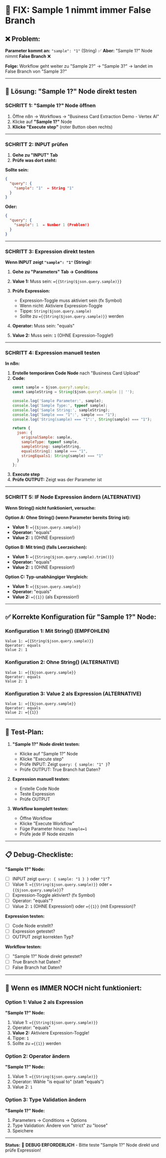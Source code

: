 # 🔧 FIX: Sample 1 nimmt immer False Branch

## ❌ Problem:
**Parameter kommt an:** `"sample": "1"` (String) ✅
**Aber:** "Sample 1?" Node nimmt **False Branch** ❌

**Folge:** Workflow geht weiter zu "Sample 2?" → "Sample 3?" → landet im False Branch von "Sample 3?"

---

## 🔧 Lösung: "Sample 1?" Node direkt testen

### SCHRITT 1: "Sample 1?" Node öffnen

1. Öffne n8n → Workflows → "Business Card Extraction Demo - Vertex AI"
2. Klicke auf **"Sample 1?"** Node
3. **Klicke "Execute step"** (roter Button oben rechts)

---

### SCHRITT 2: INPUT prüfen

1. **Gehe zu "INPUT" Tab**
2. **Prüfe was dort steht:**

**Sollte sein:**
```json
{
  "query": {
    "sample": "1"  ← String "1"
  }
}
```

**Oder:**
```json
{
  "query": {
    "sample": 1  ← Number 1 (Problem!)
  }
}
```

---

### SCHRITT 3: Expression direkt testen

**Wenn INPUT zeigt `"sample": "1"` (String):**

1. **Gehe zu "Parameters" Tab → Conditions**
2. **Value 1:** Muss sein: `={{String($json.query.sample)}}`
3. **Prüfe Expression:**
   - Expression-Toggle muss aktiviert sein (fx Symbol)
   - Wenn nicht: Aktiviere Expression-Toggle
   - Tippe: `String($json.query.sample)`
   - Sollte zu `={{String($json.query.sample)}}` werden

4. **Operator:** Muss sein: "equals"
5. **Value 2:** Muss sein: `1` (OHNE Expression-Toggle!)

---

### SCHRITT 4: Expression manuell testen

**In n8n:**

1. **Erstelle temporären Code Node** nach "Business Card Upload"
2. **Code:**
   ```javascript
   const sample = $json.query?.sample;
   const sampleString = String($json.query?.sample || '');
   
   console.log('Sample Parameter:', sample);
   console.log('Sample Type:', typeof sample);
   console.log('Sample String:', sampleString);
   console.log('Sample === "1":', sample === "1");
   console.log('String(sample) === "1":', String(sample) === "1");
   
   return {
     json: {
       originalSample: sample,
       sampleType: typeof sample,
       sampleString: sampleString,
       equalsString1: sample === "1",
       stringEquals1: String(sample) === "1"
     }
   };
   ```
3. **Execute step**
4. **Prüfe OUTPUT:** Zeigt was der Parameter ist

---

### SCHRITT 5: IF Node Expression ändern (ALTERNATIVE)

**Wenn String() nicht funktioniert, versuche:**

**Option A: Ohne String() (wenn Parameter bereits String ist):**
- **Value 1:** `={{$json.query.sample}}`
- **Operator:** "equals"
- **Value 2:** `1` (OHNE Expression!)

**Option B: Mit trim() (falls Leerzeichen):**
- **Value 1:** `={{String($json.query.sample).trim()}}`
- **Operator:** "equals"
- **Value 2:** `1` (OHNE Expression!)

**Option C: Typ-unabhängiger Vergleich:**
- **Value 1:** `={{$json.query.sample}}`
- **Operator:** "equals"
- **Value 2:** `={{1}}` (als Expression!)

---

## ✅ Korrekte Konfiguration für "Sample 1?" Node:

### Konfiguration 1: Mit String() (EMPFOHLEN)
```
Value 1: ={{String($json.query.sample)}}
Operator: equals
Value 2: 1
```

### Konfiguration 2: Ohne String() (ALTERNATIVE)
```
Value 1: ={{$json.query.sample}}
Operator: equals
Value 2: 1
```

### Konfiguration 3: Value 2 als Expression (ALTERNATIVE)
```
Value 1: ={{$json.query.sample}}
Operator: equals
Value 2: ={{1}}
```

---

## 🧪 Test-Plan:

1. **"Sample 1?" Node direkt testen:**
   - Klicke auf "Sample 1?" Node
   - Klicke "Execute step"
   - Prüfe INPUT: Zeigt `query: { sample: "1" }`?
   - Prüfe OUTPUT: True Branch hat Daten?

2. **Expression manuell testen:**
   - Erstelle Code Node
   - Teste Expression
   - Prüfe OUTPUT

3. **Workflow komplett testen:**
   - Öffne Workflow
   - Klicke "Execute Workflow"
   - Füge Parameter hinzu: `?sample=1`
   - Prüfe jede IF Node einzeln

---

## 📋 Debug-Checkliste:

**"Sample 1?" Node:**
- [ ] INPUT zeigt `query: { sample: "1 } }` oder `"1"`?
- [ ] Value 1: `={{String($json.query.sample)}}` oder `={{$json.query.sample}}`?
- [ ] Expression-Toggle aktiviert? (fx Symbol)
- [ ] Operator: "equals"?
- [ ] Value 2: `1` (OHNE Expression!) oder `={{1}}` (mit Expression)?

**Expression testen:**
- [ ] Code Node erstellt?
- [ ] Expression getestet?
- [ ] OUTPUT zeigt korrekten Typ?

**Workflow testen:**
- [ ] "Sample 1?" Node direkt getestet?
- [ ] True Branch hat Daten?
- [ ] False Branch hat Daten?

---

## 🔧 Wenn es IMMER NOCH nicht funktioniert:

### Option 1: Value 2 als Expression

**"Sample 1?" Node:**
1. Value 1: `={{String($json.query.sample)}}`
2. Operator: "equals"
3. **Value 2:** Aktiviere Expression-Toggle!
4. Tippe: `1`
5. Sollte zu `={{1}}` werden

### Option 2: Operator ändern

**"Sample 1?" Node:**
1. Value 1: `={{String($json.query.sample)}}`
2. Operator: Wähle "is equal to" (statt "equals")
3. Value 2: `1`

### Option 3: Type Validation ändern

**"Sample 1?" Node:**
1. Parameters → Conditions → Options
2. Type Validation: Ändere von "strict" zu "loose"
3. Speichere

---

**Status:** 🐛 **DEBUG ERFORDERLICH** - Bitte teste "Sample 1?" Node direkt und prüfe Expression!

